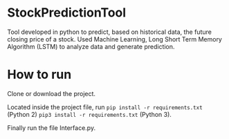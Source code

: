 # StockPredictionTool
Tool developed in python to predict, based on historical data, the future closing price of a stock. Used Machine Learning, Long Short Term Memory Algorithm (LSTM) to analyze data and generate prediction.

# How to run
Clone or download the project. 

Located inside the project file, run ```pip install -r requirements.txt``` (Python 2) ```pip3 install -r requirements.txt``` (Python 3). 

Finally run the file Interface.py. 
